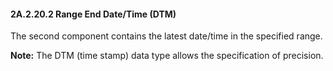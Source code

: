 #### 2A.2.20.2 Range End Date/Time (DTM)

The second component contains the latest date/time in the specified range.

**Note:** The DTM (time stamp) data type allows the specification of precision.
